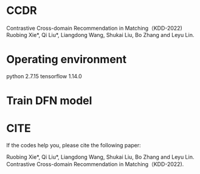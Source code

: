 # CCDR

Contrastive Cross-domain Recommendation in Matching（KDD-2022)
Ruobing Xie*, Qi Liu*, Liangdong Wang, Shukai Liu, Bo Zhang and Leyu Lin.

# Operating environment

python 2.7.15 tensorflow 1.14.0

# Train DFN model



# CITE

If the codes help you, please cite the following paper:

Ruobing Xie*, Qi Liu*, Liangdong Wang, Shukai Liu, Bo Zhang and Leyu Lin. Contrastive Cross-domain Recommendation in Matching（KDD-2022).
